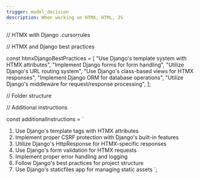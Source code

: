 ```yaml
---
trigger: model_decision
description: When working on HTMX, HTML, JS
---
```


// HTMX with Django .cursorrules

// HTMX and Django best practices

const htmxDjangoBestPractices = [
  "Use Django's template system with HTMX attributes",
  "Implement Django forms for form handling",
  "Utilize Django's URL routing system",
  "Use Django's class-based views for HTMX responses",
  "Implement Django ORM for database operations",
  "Utilize Django's middleware for request/response processing",
];

// Folder structure

// Additional instructions

const additionalInstructions = `
1. Use Django's template tags with HTMX attributes
2. Implement proper CSRF protection with Django's built-in features
3. Utilize Django's HttpResponse for HTMX-specific responses
4. Use Django's form validation for HTMX requests
5. Implement proper error handling and logging
6. Follow Django's best practices for project structure
7. Use Django's staticfiles app for managing static assets
`;